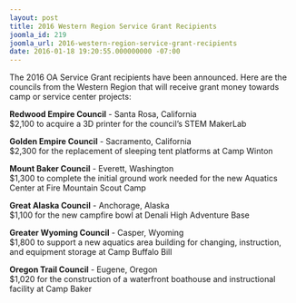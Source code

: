 ```yaml
---
layout: post
title: 2016 Western Region Service Grant Recipients
joomla_id: 219
joomla_url: 2016-western-region-service-grant-recipients
date: 2016-01-18 19:20:55.000000000 -07:00
---
```


The 2016 OA Service Grant recipients have been announced. Here are the councils from the Western Region that will receive grant money towards camp or service center projects:

<!--more-->

<b>Redwood Empire Council</b> - Santa Rosa, California
<br>$2,100 to acquire a 3D printer for the council&rsquo;s STEM MakerLab<br>

<b>Golden Empire Council</b> - Sacramento, California
<br>$2,300 for the replacement of sleeping tent platforms at Camp Winton<br>

<b>Mount Baker Council</b> - Everett, Washington
<br>$1,300 to complete the initial ground work needed for the new Aquatics Center at Fire Mountain Scout Camp<br>

<b>Great Alaska Council</b> - Anchorage, Alaska
<br>$1,100 for the new campfire bowl at Denali High Adventure Base<br>

<b>Greater Wyoming Council</b> - Casper, Wyoming
<br>$1,800 to support a new aquatics area building for changing, instruction, and equipment storage at Camp Buffalo Bill<br>

<b>Oregon Trail Council</b> - Eugene, Oregon
<br>$1,020 for the construction of a waterfront boathouse and instructional facility at Camp Baker<br>
